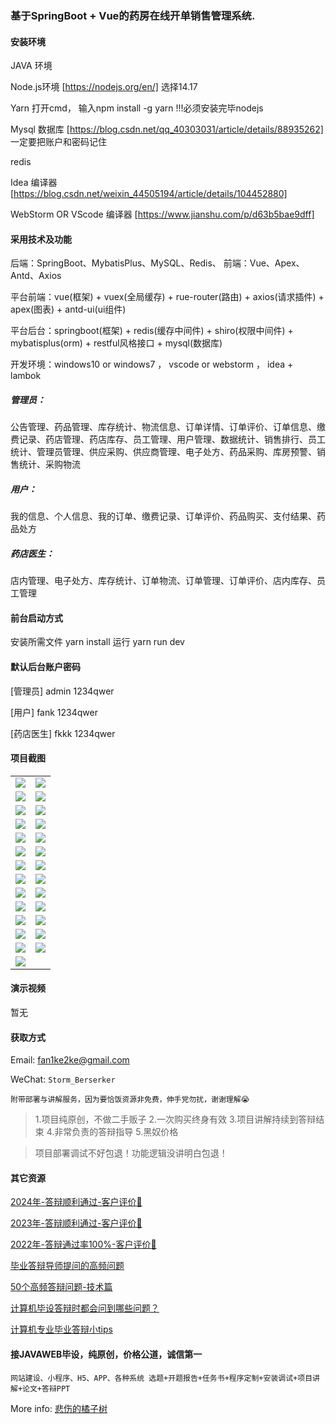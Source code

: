 ### 基于SpringBoot + Vue的药房在线开单销售管理系统.

#### 安装环境

JAVA 环境 

Node.js环境 [https://nodejs.org/en/] 选择14.17

Yarn 打开cmd， 输入npm install -g yarn !!!必须安装完毕nodejs

Mysql 数据库 [https://blog.csdn.net/qq_40303031/article/details/88935262] 一定要把账户和密码记住

redis

Idea 编译器 [https://blog.csdn.net/weixin_44505194/article/details/104452880]

WebStorm OR VScode 编译器 [https://www.jianshu.com/p/d63b5bae9dff]

#### 采用技术及功能

后端：SpringBoot、MybatisPlus、MySQL、Redis、
前端：Vue、Apex、Antd、Axios

平台前端：vue(框架) + vuex(全局缓存) + rue-router(路由) + axios(请求插件) + apex(图表)  + antd-ui(ui组件)

平台后台：springboot(框架) + redis(缓存中间件) + shiro(权限中间件) + mybatisplus(orm) + restful风格接口 + mysql(数据库)

开发环境：windows10 or windows7 ， vscode or webstorm ， idea + lambok

##### 管理员：
公告管理、药品管理、库存统计、物流信息、订单详情、订单评价、订单信息、缴费记录、药店管理、药店库存、员工管理、用户管理、数据统计、销售排行、员工统计、管理员管理、供应采购、供应商管理、电子处方、药品采购、库房预警、销售统计、采购物流

##### 用户：
我的信息、个人信息、我的订单、缴费记录、订单评价、药品购买、支付结果、药品处方

##### 药店医生：
店内管理、电子处方、库存统计、订单物流、订单管理、订单评价、店内库存、员工管理

#### 前台启动方式
安装所需文件 yarn install 
运行 yarn run dev

#### 默认后台账户密码
[管理员]
admin
1234qwer

[用户]
fank
1234qwer

[药店医生]
fkkk
1234qwer
#### 项目截图

|  |  |
|---------------------|---------------------|
| ![](https://fank-bucket-oss.oss-cn-beijing.aliyuncs.com/img/1736727393476.png) | ![](https://fank-bucket-oss.oss-cn-beijing.aliyuncs.com/img/1736727550883.png) |
| ![](https://fank-bucket-oss.oss-cn-beijing.aliyuncs.com/img/1736727384092.png) | ![](https://fank-bucket-oss.oss-cn-beijing.aliyuncs.com/img/1736727521780.png) |
| ![](https://fank-bucket-oss.oss-cn-beijing.aliyuncs.com/img/1736727371419.png) | ![](https://fank-bucket-oss.oss-cn-beijing.aliyuncs.com/img/1736727514515.png) |
| ![](https://fank-bucket-oss.oss-cn-beijing.aliyuncs.com/img/1736727332742.png) | ![](https://fank-bucket-oss.oss-cn-beijing.aliyuncs.com/img/1736727506587.png) |
| ![](https://fank-bucket-oss.oss-cn-beijing.aliyuncs.com/img/1736727691571.png) | ![](https://fank-bucket-oss.oss-cn-beijing.aliyuncs.com/img/1736727495250.png) |
| ![](https://fank-bucket-oss.oss-cn-beijing.aliyuncs.com/img/1736727680883.png) | ![](https://fank-bucket-oss.oss-cn-beijing.aliyuncs.com/img/1736727487174.png) |
| ![](https://fank-bucket-oss.oss-cn-beijing.aliyuncs.com/img/1736727649083.png) | ![](https://fank-bucket-oss.oss-cn-beijing.aliyuncs.com/img/1736727473995.png) |
| ![](https://fank-bucket-oss.oss-cn-beijing.aliyuncs.com/img/1736727631042.png) | ![](https://fank-bucket-oss.oss-cn-beijing.aliyuncs.com/img/1736727456465.png) |
| ![](https://fank-bucket-oss.oss-cn-beijing.aliyuncs.com/img/1736727606844.png) | ![](https://fank-bucket-oss.oss-cn-beijing.aliyuncs.com/img/1736727444948.png) |
| ![](https://fank-bucket-oss.oss-cn-beijing.aliyuncs.com/img/1736727591795.png) | ![](https://fank-bucket-oss.oss-cn-beijing.aliyuncs.com/img/1736727437077.png) |
| ![](https://fank-bucket-oss.oss-cn-beijing.aliyuncs.com/img/1736727583084.png) | ![](https://fank-bucket-oss.oss-cn-beijing.aliyuncs.com/img/1736727418948.png) |
| ![](https://fank-bucket-oss.oss-cn-beijing.aliyuncs.com/img/1736727574101.png) | ![](https://fank-bucket-oss.oss-cn-beijing.aliyuncs.com/img/1736727410852.png) |
| ![](https://fank-bucket-oss.oss-cn-beijing.aliyuncs.com/img/1736727567429.png) | ![](https://fank-bucket-oss.oss-cn-beijing.aliyuncs.com/img/1736727403702.png) |
| ![](https://fank-bucket-oss.oss-cn-beijing.aliyuncs.com/work/936e9baf53eb9a217af4f89c616dc19.png) |


#### 演示视频

暂无

#### 获取方式

Email: fan1ke2ke@gmail.com

WeChat: `Storm_Berserker`

`附带部署与讲解服务，因为要恰饭资源非免费，伸手党勿扰，谢谢理解😭`

> 1.项目纯原创，不做二手贩子 2.一次购买终身有效 3.项目讲解持续到答辩结束 4.非常负责的答辩指导 5.黑奴价格

> 项目部署调试不好包退！功能逻辑没讲明白包退！

#### 其它资源

[2024年-答辩顺利通过-客户评价👻](https://berserker287.github.io/2024/06/06/2024%E5%B9%B4%E7%AD%94%E8%BE%A9%E9%A1%BA%E5%88%A9%E9%80%9A%E8%BF%87/)

[2023年-答辩顺利通过-客户评价🐢](https://berserker287.github.io/2023/06/14/2023%E5%B9%B4%E7%AD%94%E8%BE%A9%E9%A1%BA%E5%88%A9%E9%80%9A%E8%BF%87/)

[2022年-答辩通过率100%-客户评价🐣](https://berserker287.github.io/2022/05/25/%E9%A1%B9%E7%9B%AE%E4%BA%A4%E6%98%93%E8%AE%B0%E5%BD%95/)

[毕业答辩导师提问的高频问题](https://berserker287.github.io/2023/06/13/%E6%AF%95%E4%B8%9A%E7%AD%94%E8%BE%A9%E5%AF%BC%E5%B8%88%E6%8F%90%E9%97%AE%E7%9A%84%E9%AB%98%E9%A2%91%E9%97%AE%E9%A2%98/)

[50个高频答辩问题-技术篇](https://berserker287.github.io/2023/06/13/50%E4%B8%AA%E9%AB%98%E9%A2%91%E7%AD%94%E8%BE%A9%E9%97%AE%E9%A2%98-%E6%8A%80%E6%9C%AF%E7%AF%87/)

[计算机毕设答辩时都会问到哪些问题？](https://www.zhihu.com/question/31020988)

[计算机专业毕业答辩小tips](https://zhuanlan.zhihu.com/p/145911029)

#### 接JAVAWEB毕设，纯原创，价格公道，诚信第一

`网站建设、小程序、H5、APP、各种系统 选题+开题报告+任务书+程序定制+安装调试+项目讲解+论文+答辩PPT`

More info: [悲伤的橘子树](https://berserker287.github.io/)
